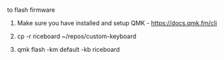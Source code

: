 to flash firmware

1. Make sure you have installed and setup QMK
        - https://docs.qmk.fm/cli

2. cp -r riceboard ~/repos/custom-keyboard 

3. qmk flash -km default -kb riceboard
